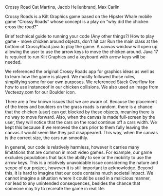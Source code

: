 Crossy Road
Cat Martins, Jacob Hellenbrand, Max Carlin

Crossy Roads is a Kilt Graphics game based on the Hipster Whale mobile game “Crossy Roads” whose concept is a play on “why did the chicken cross the road?"

Brief technical guide to running your code (Any other things?)
How to play game - move chicken around objects, don’t hit car
Run the main class at the bottom of CrossyRoad.java to play the game. A canvas window will open up allowing the user to use the arrow keys to move the chicken around. Java 17 is required to run Kilt Graphics and a keyboard with arrow keys will be needed.

We referenced the original Crossy Roads app for graphics ideas as well as to learn how the game is played. We mostly followed those rules, simplifying some for our own purposes. We referenced Stack Overflow for how to use instanceof in our chicken collisions. We also used an image from Vecteezy.com for our Boulder icon.

There are a few known issues that we are aware of. Because the placement of the trees and boulders on the grass roads is random, there is a chance that the chicken (user) can get blocked by these objects, meaning there is no way to move forward. Also, when the canvas is made full-screen by the user, they will notice that the cars on the road continue off a cars width. We kept this because if we removed the cars prior to them fully leaving the canvas it would seem like they just disappeared. This way, when the canvas is the correct size, the cars run smoothly.

In general, our code is relatively harmless, however it carries many limitations that are common in most video games. For example, our game excludes populations that lack the ability to see or the mobility to use the arrow keys. This is a relatively unavoidable issue considering the nature and scope of our project, however it is still important to acknowledge. Beyond this, it is hard to imagine that our code contains much societal impact. We cannot imagine a situation where it could be used in a malicious manner, nor lead to any unintended consequences, besides the chance that someone may try to recreate the game in real life.


